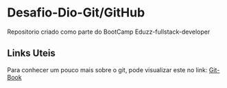 # Desafio-Dio-Git/GitHub
Repositorio criado como parte do  BootCamp Eduzz-fullstack-developer

## Links Uteis
Para conhecer um pouco mais sobre o git, pode visualizar este no link:
[Git-Book](https://git-scm.com/book/en/v2)
